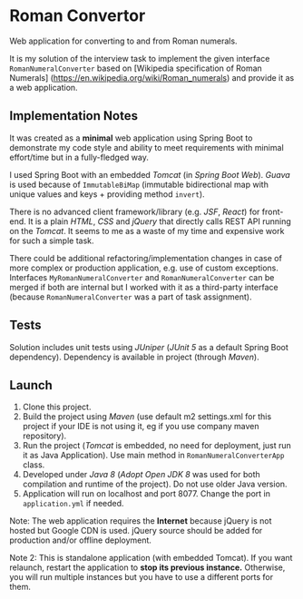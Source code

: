 # Roman Convertor
Web application for converting to and from Roman numerals.

It is my solution of the interview task to implement the given interface `RomanNumeralConverter` based on [Wikipedia specification of Roman Numerals] (https://en.wikipedia.org/wiki/Roman_numerals) and provide it as a web application.


## Implementation Notes
It was created as a **minimal** web application using Spring Boot to demonstrate my code style and ability to meet requirements with minimal effort/time but in a fully-fledged way.

I used Spring Boot with an embedded *Tomcat* (in *Spring Boot Web*). *Guava* is used because of `ImmutableBiMap` (immutable bidirectional map with unique values and keys + providing method `invert`).

There is no advanced client framework/library (e.g. *JSF*, *React*) for front-end. It is a plain *HTML*, *CSS* and *jQuery* that directly calls REST API running on the *Tomcat*. It seems to me as a waste of my time and expensive work for such a simple task.

There could be additional refactoring/implementation changes in case of more complex or production application, e.g. use of custom exceptions. Interfaces `MyRomanNumeralConverter` and `RomanNumeralConverter` can be merged if both are internal but I worked with it as a third-party interface (because `RomanNumeralConverter` was a part of task assignment).

## Tests 
Solution includes unit tests using *JUniper* (*JUnit 5* as a default Spring Boot dependency). Dependency is available in project (through *Maven*). 


## Launch
1. Clone this project.
2. Build the project using *Maven* (use default m2 settings.xml for this project if your IDE is not using it, eg if you use company maven repository).
3. Run the project (*Tomcat* is embedded, no need for deployment, just run it as Java Application). Use main method in `RomanNumeralConverterApp` class.
4. Developed under *Java 8* (*Adopt Open JDK 8* was used for both compilation and runtime of the project). Do not use older Java version.
5. Application will run on localhost and port 8077. Change the port in `application.yml` if needed.

Note: The web application requires the **Internet** because jQuery is not hosted but Google CDN is used. jQuery source should be added for production and/or offline deployment.

Note 2: This is standalone application (with embedded Tomcat). If you want relaunch, restart the application to **stop its previous instance.** Otherwise, you will run multiple instances but you have to use a different ports for them.
